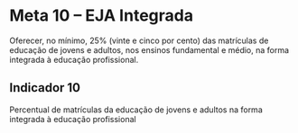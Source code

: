 # Meta 10 – EJA Integrada

Oferecer, no mínimo, 25% (vinte e cinco por cento) das matrículas de educação de jovens e adultos, nos ensinos fundamental e médio, na forma integrada à educação profissional.

## Indicador 10

Percentual de matrículas da educação de jovens e adultos na forma integrada à educação profissional
